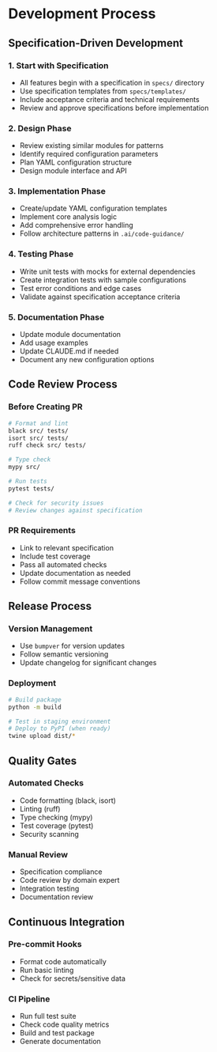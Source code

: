# Development Process

## Specification-Driven Development

### 1. Start with Specification
- All features begin with a specification in `specs/` directory
- Use specification templates from `specs/templates/`
- Include acceptance criteria and technical requirements
- Review and approve specifications before implementation

### 2. Design Phase
- Review existing similar modules for patterns
- Identify required configuration parameters
- Plan YAML configuration structure
- Design module interface and API

### 3. Implementation Phase
- Create/update YAML configuration templates
- Implement core analysis logic
- Add comprehensive error handling
- Follow architecture patterns in `.ai/code-guidance/`

### 4. Testing Phase
- Write unit tests with mocks for external dependencies
- Create integration tests with sample configurations
- Test error conditions and edge cases
- Validate against specification acceptance criteria

### 5. Documentation Phase
- Update module documentation
- Add usage examples
- Update CLAUDE.md if needed
- Document any new configuration options

## Code Review Process

### Before Creating PR
```bash
# Format and lint
black src/ tests/
isort src/ tests/
ruff check src/ tests/

# Type check
mypy src/

# Run tests
pytest tests/

# Check for security issues
# Review changes against specification
```

### PR Requirements
- Link to relevant specification
- Include test coverage
- Pass all automated checks
- Update documentation as needed
- Follow commit message conventions

## Release Process

### Version Management
- Use `bumpver` for version updates
- Follow semantic versioning
- Update changelog for significant changes

### Deployment
```bash
# Build package
python -m build

# Test in staging environment
# Deploy to PyPI (when ready)
twine upload dist/*
```

## Quality Gates

### Automated Checks
- Code formatting (black, isort)
- Linting (ruff)
- Type checking (mypy)
- Test coverage (pytest)
- Security scanning

### Manual Review
- Specification compliance
- Code review by domain expert
- Integration testing
- Documentation review

## Continuous Integration

### Pre-commit Hooks
- Format code automatically
- Run basic linting
- Check for secrets/sensitive data

### CI Pipeline
- Run full test suite
- Check code quality metrics
- Build and test package
- Generate documentation